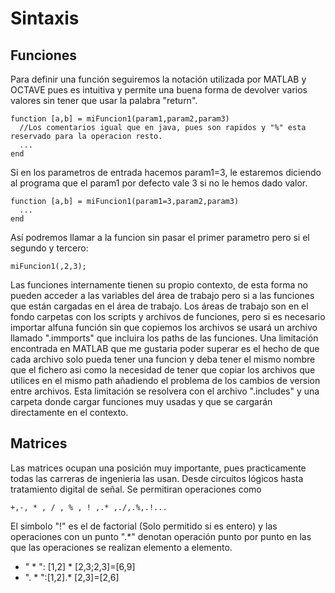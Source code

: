 # Sintaxis
## Funciones
Para definir una función seguiremos la notación utilizada por MATLAB y OCTAVE pues es intuitiva y permite una buena forma de devolver varios valores sin tener que usar la palabra "return".
```
function [a,b] = miFuncion1(param1,param2,param3)
  //Los comentarios igual que en java, pues son rapidos y "%" esta reservado para la operacion resto.
  ...
end
```
Si en los parametros de entrada hacemos param1=3, le estaremos diciendo al programa que el param1 por defecto vale 3 si no le hemos dado valor.

```
function [a,b] = miFuncion1(param1=3,param2,param3)
  ...
end
```
Así podremos llamar a la funcion sin pasar el primer parametro pero si el segundo y tercero:
```
miFuncion1(,2,3);
```
Las funciones internamente tienen su propio contexto, de esta forma no pueden acceder a las variables del área de trabajo pero si a las funciones que están cargadas en el área de trabajo.
Los áreas de trabajo son en el fondo carpetas con los scripts y archivos de funciones, pero si es necesario importar alfuna función sin que copiemos los archivos se usará un archivo llamado ".immports" que incluira los paths de las funciones.
Una limitación encontrada en MATLAB que me gustaria poder superar es el hecho de que cada archivo solo pueda tener una funcion y deba tener el mismo nombre que el fichero asi como la necesidad de tener que copiar los archivos que utilices en el mismo path añadiendo el problema de los cambios de version entre archivos.
Esta limitación se resolvera con el archivo ".includes" y una carpeta donde cargar funciones muy usadas y que se cargarán directamente en el contexto.

## Matrices
Las matrices ocupan una posición muy importante, pues practicamente todas las carreras de ingenieria las usan. Desde circuitos lógicos hasta tratamiento digital de señal.
Se permitiran operaciones como 
```
+,-, * , / , % , ! ,.* ,./,.%,.!... 
```
El simbolo "!" es el de factorial (Solo permitido si es entero) y las operaciones con un punto ".*" denotan 
operación punto por punto en las que las operaciones se realizan elemento a elemento.
* " * ": [1,2] * [2,3;2,3]=[6,9]
* ". * ":[1,2].* [2,3]=[2,6]
